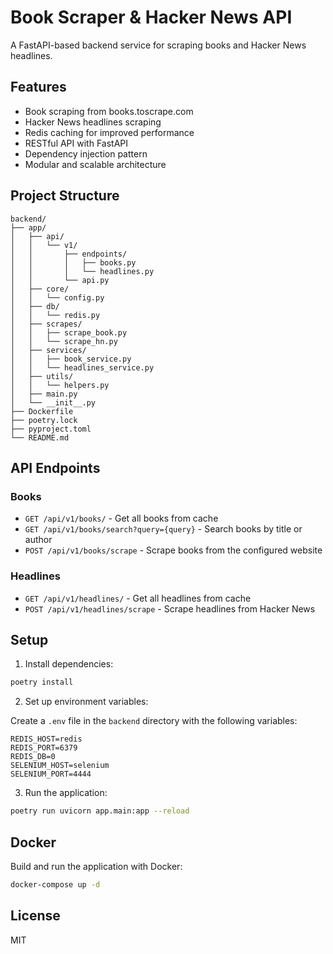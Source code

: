 # Book Scraper & Hacker News API

A FastAPI-based backend service for scraping books and Hacker News headlines.

## Features

- Book scraping from books.toscrape.com
- Hacker News headlines scraping
- Redis caching for improved performance
- RESTful API with FastAPI
- Dependency injection pattern
- Modular and scalable architecture

## Project Structure

```
backend/
├── app/
│   ├── api/
│   │   └── v1/
│   │       ├── endpoints/
│   │       │   ├── books.py
│   │       │   └── headlines.py
│   │       └── api.py
│   ├── core/
│   │   └── config.py
│   ├── db/
│   │   └── redis.py
│   ├── scrapes/
│   │   ├── scrape_book.py
│   │   └── scrape_hn.py
│   ├── services/
│   │   ├── book_service.py
│   │   └── headlines_service.py
│   ├── utils/
│   │   └── helpers.py
│   ├── main.py
│   └── __init__.py
├── Dockerfile
├── poetry.lock
├── pyproject.toml
└── README.md
```

## API Endpoints

### Books

- `GET /api/v1/books/` - Get all books from cache
- `GET /api/v1/books/search?query={query}` - Search books by title or author
- `POST /api/v1/books/scrape` - Scrape books from the configured website

### Headlines

- `GET /api/v1/headlines/` - Get all headlines from cache
- `POST /api/v1/headlines/scrape` - Scrape headlines from Hacker News

## Setup

1. Install dependencies:

```bash
poetry install
```

2. Set up environment variables:

Create a `.env` file in the `backend` directory with the following variables:

```
REDIS_HOST=redis
REDIS_PORT=6379
REDIS_DB=0
SELENIUM_HOST=selenium
SELENIUM_PORT=4444
```

3. Run the application:

```bash
poetry run uvicorn app.main:app --reload
```

## Docker

Build and run the application with Docker:

```bash
docker-compose up -d
```

## License

MIT
